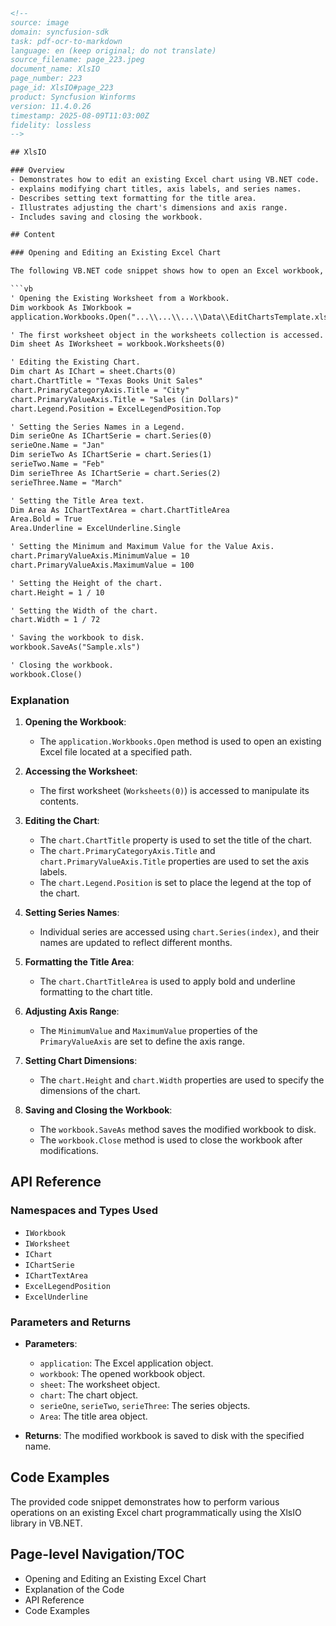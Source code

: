 ```html
<!-- 
source: image
domain: syncfusion-sdk
task: pdf-ocr-to-markdown
language: en (keep original; do not translate)
source_filename: page_223.jpeg
document_name: XlsIO
page_number: 223
page_id: XlsIO#page_223
product: Syncfusion Winforms
version: 11.4.0.26
timestamp: 2025-08-09T11:03:00Z
fidelity: lossless
-->

## XlsIO

### Overview
- Demonstrates how to edit an existing Excel chart using VB.NET code.
- explains modifying chart titles, axis labels, and series names.
- Describes setting text formatting for the title area.
- Illustrates adjusting the chart's dimensions and axis range.
- Includes saving and closing the workbook.

## Content

### Opening and Editing an Existing Excel Chart

The following VB.NET code snippet shows how to open an Excel workbook, access an existing chart, and modify its properties.

```vb
' Opening the Existing Worksheet from a Workbook.
Dim workbook As IWorkbook =
application.Workbooks.Open("...\\...\\...\\Data\\EditChartsTemplate.xls")

' The first worksheet object in the worksheets collection is accessed.
Dim sheet As IWorksheet = workbook.Worksheets(0)

' Editing the Existing Chart.
Dim chart As IChart = sheet.Charts(0)
chart.ChartTitle = "Texas Books Unit Sales"
chart.PrimaryCategoryAxis.Title = "City"
chart.PrimaryValueAxis.Title = "Sales (in Dollars)"
chart.Legend.Position = ExcelLegendPosition.Top

' Setting the Series Names in a Legend.
Dim serieOne As IChartSerie = chart.Series(0)
serieOne.Name = "Jan"
Dim serieTwo As IChartSerie = chart.Series(1)
serieTwo.Name = "Feb"
Dim serieThree As IChartSerie = chart.Series(2)
serieThree.Name = "March"

' Setting the Title Area text.
Dim Area As IChartTextArea = chart.ChartTitleArea
Area.Bold = True
Area.Underline = ExcelUnderline.Single

' Setting the Minimum and Maximum Value for the Value Axis.
chart.PrimaryValueAxis.MinimumValue = 10
chart.PrimaryValueAxis.MaximumValue = 100

' Setting the Height of the chart.
chart.Height = 1 / 10

' Setting the Width of the chart.
chart.Width = 1 / 72

' Saving the workbook to disk.
workbook.SaveAs("Sample.xls")

' Closing the workbook.
workbook.Close()
```

### Explanation

1. **Opening the Workbook**:
   - The `application.Workbooks.Open` method is used to open an existing Excel file located at a specified path.

2. **Accessing the Worksheet**:
   - The first worksheet (`Worksheets(0)`) is accessed to manipulate its contents.

3. **Editing the Chart**:
   - The `chart.ChartTitle` property is used to set the title of the chart.
   - The `chart.PrimaryCategoryAxis.Title` and `chart.PrimaryValueAxis.Title` properties are used to set the axis labels.
   - The `chart.Legend.Position` is set to place the legend at the top of the chart.

4. **Setting Series Names**:
   - Individual series are accessed using `chart.Series(index)`, and their names are updated to reflect different months.

5. **Formatting the Title Area**:
   - The `chart.ChartTitleArea` is used to apply bold and underline formatting to the chart title.

6. **Adjusting Axis Range**:
   - The `MinimumValue` and `MaximumValue` properties of the `PrimaryValueAxis` are set to define the axis range.

7. **Setting Chart Dimensions**:
   - The `chart.Height` and `chart.Width` properties are used to specify the dimensions of the chart.

8. **Saving and Closing the Workbook**:
   - The `workbook.SaveAs` method saves the modified workbook to disk.
   - The `workbook.Close` method is used to close the workbook after modifications.

## API Reference

### Namespaces and Types Used
- `IWorkbook`
- `IWorksheet`
- `IChart`
- `IChartSerie`
- `IChartTextArea`
- `ExcelLegendPosition`
- `ExcelUnderline`

### Parameters and Returns
- **Parameters**:
  - `application`: The Excel application object.
  - `workbook`: The opened workbook object.
  - `sheet`: The worksheet object.
  - `chart`: The chart object.
  - `serieOne`, `serieTwo`, `serieThree`: The series objects.
  - `Area`: The title area object.

- **Returns**: The modified workbook is saved to disk with the specified name.

## Code Examples

The provided code snippet demonstrates how to perform various operations on an existing Excel chart programmatically using the XlsIO library in VB.NET.

## Page-level Navigation/TOC
- Opening and Editing an Existing Excel Chart
- Explanation of the Code
- API Reference
- Code Examples

<!-- tags: [XlsIO, Excel, Chart, VB.NET, Syncfusion, Winforms] keywords: [IWorkbook, IWorksheet, IChart, ChartTitle, PrimaryCategoryAxis, PrimaryValueAxis, ExcelLegendPosition, ExcelUnderline, SeriesNames, ChartTitleArea, ChartHeight, ChartWidth, SaveAs, Close] -->
```